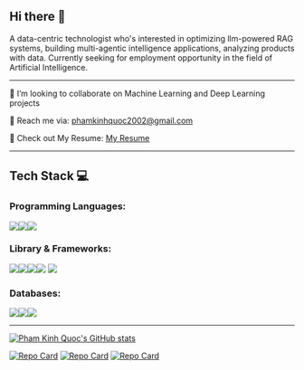 ## Hi there 👋

A data-centric technologist who's interested in optimizing llm-powered RAG systems, building multi-agentic intelligence applications, analyzing products with data. Currently seeking for employment opportunity in the field of Artificial Intelligence.
_______________________________________________________________________________________________________

🤝 I’m looking to collaborate on Machine Learning and Deep Learning projects

📩 Reach me via: phamkinhquoc2002@gmail.com

📑 Check out My Resume: [My Resume](https://drive.google.com/file/d/1IRIEoBRAktnR8yU1PQs9q4aji9_diPMP/view?usp=sharing)

_______________________________________________________________________________________________________

## Tech Stack 💻

### Programming Languages:
<img src="https://img.shields.io/badge/Python-FFD43B?style=for-the-badge&logo=python&logoColor=blue" /><img src="https://img.shields.io/badge/JavaScript-323330?style=for-the-badge&logo=javascript&logoColor=F7DF1E" /><img src="https://img.shields.io/badge/-C++-blue?style=for-the-badge&logo=cplusplus&logoColor=blue"/>

### Library & Frameworks:
<img src="https://img.shields.io/badge/PyTorch-EE4C2C?style=for-the-badge&logo=pytorch&logoColor=white" /><img src="https://img.shields.io/badge/TensorFlow-FF6F00?style=for-the-badge&logo=tensorflow&logoColor=white" /><img src="https://img.shields.io/badge/Flask-000000?style=for-the-badge&logo=flask&logoColor=white" /><img src="https://img.shields.io/badge/%F0%9F%A4%97%20Hugging%20Face-Spaces-blue?style=for-the-badge">
<img src="{https://img.shields.io/badge/nestjs-E0234E?style=for-the-badge&logo=nestjs&logoColor=white}" />

### Databases:
<img src="https://img.shields.io/badge/MongoDB-4EA94B?style=for-the-badge&logo=mongodb&logoColor=white" /><img src="https://img.shields.io/badge/MySQL-005C84?style=for-the-badge&logo=mysql&logoColor=white" /><img src="https://img.shields.io/badge/Neo4j-018bff?style=for-the-badge&logo=neo4j&logoColor=white" />
_______________________________________________________________________________________________________
[![Pham Kinh Quoc's GitHub stats](https://github-readme-stats.vercel.app/api?username=phamkinhquoc2002&show_icons=true&theme=radical)](https://github.com/anuraghazra/github-readme-stats)

[![Repo Card](https://github-readme-stats.vercel.app/api/pin/?username=phamkinhquoc2002&repo=rag-best-strategy&show_icons=true&theme=radical)](https://github.com/phamkinhquoc2002/rag-best-strategy)
[![Repo Card](https://github-readme-stats.vercel.app/api/pin/?username=phamkinhquoc2002&repo=multi_gpu_dpo&show_icons=true&theme=radical)](https://github.com/phamkinhquoc2002/multi_gpu_dpo)
[![Repo Card](https://github-readme-stats.vercel.app/api/pin/?username=phamkinhquoc2002&repo=multi-agents-validator&show_icons=true&theme=radical)](https://github.com/phamkinhquoc2002/Ragification)


